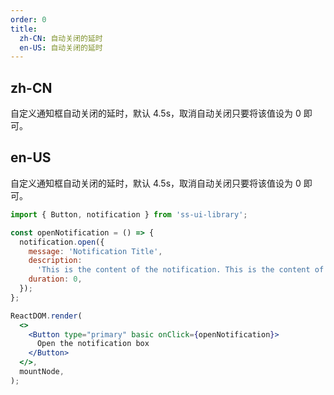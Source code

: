 ```yaml
---
order: 0
title:
  zh-CN: 自动关闭的延时
  en-US: 自动关闭的延时
---
```


## zh-CN

自定义通知框自动关闭的延时，默认 4.5s，取消自动关闭只要将该值设为 0 即可。

## en-US

自定义通知框自动关闭的延时，默认 4.5s，取消自动关闭只要将该值设为 0 即可。

```jsx
import { Button, notification } from 'ss-ui-library';

const openNotification = () => {
  notification.open({
    message: 'Notification Title',
    description:
      'This is the content of the notification. This is the content of the notification. This is the content of the notification.',
    duration: 0,
  });
};

ReactDOM.render(
  <>
    <Button type="primary" basic onClick={openNotification}>
      Open the notification box
    </Button>
  </>,
  mountNode,
);
```
